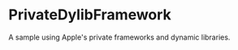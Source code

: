 PrivateDylibFramework
=====================

A sample using Apple's private frameworks and dynamic libraries.
